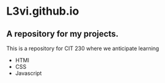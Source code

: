 # L3vi.github.io

## A repository for my projects.

This is a repository for CIT 230 where we anticipate learning
-  HTMl
-  CSS
-  Javascript
